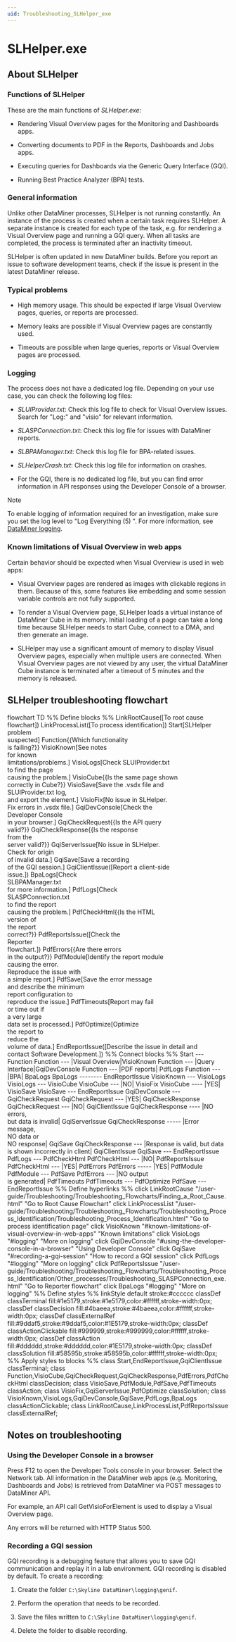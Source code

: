 ```yaml
---
uid: Troubleshooting_SLHelper_exe
---
```


# SLHelper.exe

## About SLHelper

### Functions of SLHelper

These are the main functions of *SLHelper.exe*:

- Rendering Visual Overview pages for the Monitoring and Dashboards apps.

- Converting documents to PDF in the Reports, Dashboards and Jobs apps.

- Executing queries for Dashboards via the Generic Query Interface (GQI).

- Running Best Practice Analyzer (BPA) tests.

### General information

Unlike other DataMiner processes, SLHelper is not running constantly. An instance of the process is created when a certain task requires SLHelper. A separate instance is created for each type of the task, e.g. for rendering a Visual Overview page and running a GQI query. When all tasks are completed, the process is terminated after an inactivity timeout.

SLHelper is often updated in new DataMiner builds. Before you report an issue to software development teams, check if the issue is present in the latest DataMiner release.

### Typical problems

- High memory usage. This should be expected if large Visual Overview pages, queries, or reports are processed.

- Memory leaks are possible if Visual Overview pages are constantly used.

- Timeouts are possible when large queries, reports or Visual Overview pages are processed.

### Logging

The process does not have a dedicated log file. Depending on your use case, you can check the following log files:

- *SLUIProvider.txt*: Check this log file to check for Visual Overview issues. Search for "Log:" and "visio" for relevant information.

- *SLASPConnection.txt*: Check this log file for issues with DataMiner reports.

- *SLBPAManager.txt*: Check this log file for BPA-related issues.

- *SLHelperCrash.txt*: Check this log file for information on crashes.

- For the GQI, there is no dedicated log file, but you can find error information in API responses using the Developer Console of a browser.

> [!NOTE]
> To enable logging of information required for an investigation, make sure you set the log level to "Log Everything (5) ". For more information, see [DataMiner logging](xref:DataMiner_logging).

### Known limitations of Visual Overview in web apps

Certain behavior should be expected when Visual Overview is used in web apps:

- Visual Overview pages are rendered as images with clickable regions in them. Because of this, some features like embedding and some session variable controls are not fully supported.

- To render a Visual Overview page, SLHelper loads a virtual instance of DataMiner Cube in its memory. Initial loading of a page can take a long time because SLHelper needs to start Cube, connect to a DMA, and then generate an image.

- SLHelper may use a significant amount of memory to display Visual Overview pages, especially when multiple users are connected. When Visual Overview pages are not viewed by any user, the virtual DataMiner Cube instance is terminated after a timeout of 5 minutes and the memory is released.

## SLHelper troubleshooting flowchart

<div class="mermaid">
flowchart TD
%% Define blocks %%
LinkRootCause([To root cause flowchart])
LinkProcessList([To process identification])
Start[SLHelper problem <br />suspected]
Function{{Which functionality <br/>is failing?}}
VisioKnown[See notes <br>for known<br/>limitations/problems.]
VisioLogs[Check SLUIProvider.txt<br/>to find the page<br/>causing the problem.]
VisioCube{{Is the same page shown<br/>correctly in Cube?}}
VisioSave[Save the .vsdx file and<br/> SLUIProvider.txt log,<br/> and export the element.]
VisioFix[No issue in SLHelper.<br/>Fix errors in .vsdx file.]
GqiDevConsole[Check the <br>Developer Console<br/>in your browser.]
GqiCheckRequest{{Is the API query <br>valid?}}
GqiCheckResponse{{Is the response <br>from the <br>server valid?}}
GqiServerIssue[No issue in SLHelper.<br/>Check for origin<br/>of invalid data.]
GqiSave[Save a recording<br/>of the GQI session.]
GqiClientIssue([Report a client-side<br/>issue.])
BpaLogs[Check <br>SLBPAManager.txt<br/>for more information.]
PdfLogs[Check <br>SLASPConnection.txt<br/>to find the report<br/>causing the problem.]
PdfCheckHtml{{Is the HTML <br>version of<br/>the report <br>correct?}}
PdfReportsIssue([Check the <br>Reporter<br/>flowchart.])
PdfErrors{{Are there errors<br/>in the output?}}
PdfModule[Identify the report module<br/>causing the error.<br/>Reproduce the issue with<br/>a simple report.]
PdfSave[Save the error message<br/>and describe the minimum<br/>report configuration to<br/>reproduce the issue.]
PdfTimeouts[Report may fail<br/>or time out if <br>a very large<br/>data set is processed.]
PdfOptimize[Optimize <br>the report to<br/>reduce the <br>volume of data.]
EndReportIssue([Describe the issue in detail and<br/>contact Software Development.])
%% Connect blocks %%
Start --- Function
Function --- |Visual Overview|VisioKnown
Function --- |Query Interface|GqiDevConsole
Function --- |PDF reports| PdfLogs
Function --- |BPA| BpaLogs
BpaLogs -------- EndReportIssue
VisioKnown --- VisioLogs
VisioLogs --- VisioCube
VisioCube --- |NO| VisioFix
VisioCube ---- |YES| VisioSave
VisioSave --- EndReportIssue
GqiDevConsole --- GqiCheckRequest
GqiCheckRequest --- |YES| GqiCheckResponse
GqiCheckRequest --- |NO| GqiClientIssue
GqiCheckResponse ---- |NO errors,<br/>but data is invalid| GqiServerIssue
GqiCheckResponse ----- |Error message,<br/>NO data or<br/>NO response| GqiSave
GqiCheckResponse --- |Response is valid, but data<br/>is shown incorrectly in client| GqiClientIssue
GqiSave --- EndReportIssue
PdfLogs --- PdfCheckHtml
PdfCheckHtml --- |NO| PdfReportsIssue
PdfCheckHtml --- |YES| PdfErrors
PdfErrors ----- |YES| PdfModule
PdfModule --- PdfSave
PdfErrors --- |NO output<br/>is generated| PdfTimeouts
PdfTimeouts --- PdfOptimize
PdfSave --- EndReportIssue
%% Define hyperlinks %%
click LinkRootCause "/user-guide/Troubleshooting/Troubleshooting_Flowcharts/Finding_a_Root_Cause.html" "Go to Root Cause Flowchart"
click LinkProcessList "/user-guide/Troubleshooting/Troubleshooting_Flowcharts/Troubleshooting_Process_Identification/Troubleshooting_Process_Identification.html" "Go to process identification page"
click VisioKnown "#known-limitations-of-visual-overview-in-web-apps" "Known limitations"
click VisioLogs "#logging" "More on logging"
click GqiDevConsole "#using-the-developer-console-in-a-browser" "Using Developer Console"
click GqiSave "#recording-a-gqi-session" "How to record a GQI session"
click PdfLogs "#logging" "More on logging"
click PdfReportsIssue "/user-guide/Troubleshooting/Troubleshooting_Flowcharts/Troubleshooting_Process_Identification/Other_processes/Troubleshooting_SLASPConnection_exe.html" "Go to Reporter flowchart"
click BpaLogs "#logging" "More on logging"
%% Define styles %%
linkStyle default stroke:#cccccc
classDef classTerminal fill:#1e5179,stroke:#1e5179,color:#ffffff,stroke-width:0px;
classDef classDecision fill:#4baeea,stroke:#4baeea,color:#ffffff,stroke-width:0px;
classDef classExternalRef fill:#9ddaf5,stroke:#9ddaf5,color:#1E5179,stroke-width:0px;
classDef classActionClickable fill:#999999,stroke:#999999,color:#ffffff,stroke-width:0px;
classDef classAction fill:#dddddd,stroke:#dddddd,color:#1E5179,stroke-width:0px;
classDef classSolution fill:#58595b,stroke:#58595b,color:#ffffff,stroke-width:0px;
%% Apply styles to blocks %%
class Start,EndReportIssue,GqiClientIssue classTerminal;
class Function,VisioCube,GqiCheckRequest,GqiCheckResponse,PdfErrors,PdfCheckHtml classDecision;
class VisioSave,PdfModule,PdfSave,PdfTimeouts classAction;
class VisioFix,GqiServerIssue,PdfOptimize classSolution;
class VisioKnown,VisioLogs,GqiDevConsole,GqiSave,PdfLogs,BpaLogs classActionClickable;
class LinkRootCause,LinkProcessList,PdfReportsIssue classExternalRef;
</div>

## Notes on troubleshooting

### Using the Developer Console in a browser

Press F12 to open the Developer Tools console in your browser. Select the Network tab. All information in the DataMiner web apps (e.g. Monitoring, Dashboards and Jobs) is retrieved from DataMiner via POST messages to DataMiner API.

For example, an API call GetVisioForElement is used to display a Visual Overview page.

Any errors will be returned with HTTP Status 500.

### Recording a GQI session

GQI recording is a debugging feature that allows you to save GQI communication and replay it in a lab environment. GQI recording is disabled by default.
To create a recording:

1. Create the folder  `C:\Skyline DataMiner\logging\genif`.

1. Perform the operation that needs to be recorded.

1. Save the files written to `C:\Skyline DataMiner\logging\genif`.

1. Delete the folder to disable recording.
